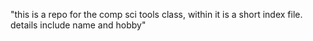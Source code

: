"this is a repo for the comp sci tools class, within it is a short index file. details include name and hobby" 
